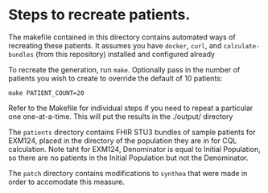 # Steps to recreate patients.

The makefile contained in this directory contains automated ways of recreating
these patients. It assumes you have `docker`, `curl`, and `calculate-bundles` (from
this repository) installed and configured already

To recreate the generation, run `make`. Optionally pass in the number of
patients you wish to create to override the default of 10 patients:
```
make PATIENT_COUNT=20
```

Refer to the Makefile for individual
steps if you need to repeat a particular one one-at-a-time. This will put the
results in the ./output/ directory

The `patients` directory contains FHIR STU3 bundles of sample patients for
EXM124, placed in the directory of the population they are in for CQL
calculation.  Note taht for EXM124, Denominator is equal to Initial Population,
so there are no patients in the Initial Population but not the Denominator.

The `patch` directory contains modifications to `synthea` that were made in
order to accomodate this measure.

